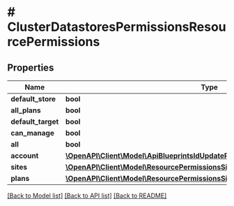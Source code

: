 # # ClusterDatastoresPermissionsResourcePermissions

## Properties

Name | Type | Description | Notes
------------ | ------------- | ------------- | -------------
**default_store** | **bool** |  | [optional]
**all_plans** | **bool** |  | [optional]
**default_target** | **bool** |  | [optional]
**can_manage** | **bool** |  | [optional]
**all** | **bool** |  | [optional]
**account** | [**\OpenAPI\Client\Model\ApiBlueprintsIdUpdatePermissionsResourcePermissionSites**](ApiBlueprintsIdUpdatePermissionsResourcePermissionSites.md) |  | [optional]
**sites** | [**\OpenAPI\Client\Model\ResourcePermissionsSites[]**](ResourcePermissionsSites.md) |  | [optional]
**plans** | [**\OpenAPI\Client\Model\ResourcePermissionsSites[]**](ResourcePermissionsSites.md) |  | [optional]

[[Back to Model list]](../../README.md#models) [[Back to API list]](../../README.md#endpoints) [[Back to README]](../../README.md)
